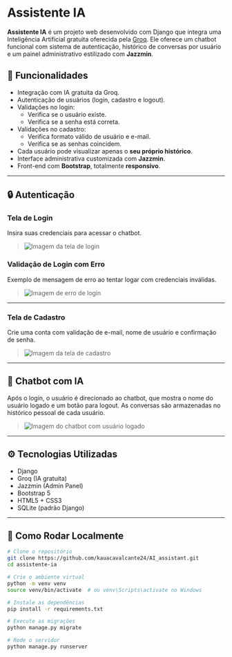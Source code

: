 # Assistente IA

**Assistente IA** é um projeto web desenvolvido com Django que integra uma Inteligência Artificial gratuita oferecida pela [Groq](https://groq.com). Ele oferece um chatbot funcional com sistema de autenticação, histórico de conversas por usuário e um painel administrativo estilizado com **Jazzmin**.

## :rocket: Funcionalidades

- Integração com IA gratuita da Groq.
- Autenticação de usuários (login, cadastro e logout).
- Validações no login:
  - Verifica se o usuário existe.
  - Verifica se a senha está correta.
- Validações no cadastro:
  - Verifica formato válido de usuário e e-mail.
  - Verifica se as senhas coincidem.
- Cada usuário pode visualizar apenas o **seu próprio histórico**.
- Interface administrativa customizada com **Jazzmin**.
- Front-end com **Bootstrap**, totalmente **responsivo**.

---

## :lock: Autenticação

### Tela de Login

Insira suas credenciais para acessar o chatbot.

> ![Imagem da tela de login](img/login.png)

### Validação de Login com Erro

Exemplo de mensagem de erro ao tentar logar com credenciais inválidas.

> ![Imagem de erro de login](img/login_erro.png)

---

### Tela de Cadastro

Crie uma conta com validação de e-mail, nome de usuário e confirmação de senha.

> ![Imagem da tela de cadastro](img/cadastro.png)

---

## :speech_balloon: Chatbot com IA

Após o login, o usuário é direcionado ao chatbot, que mostra o nome do usuário logado e um botão para logout. As conversas são armazenadas no histórico pessoal de cada usuário.

> ![Imagem do chatbot com usuário logado](img/chatbot.png)

---

## :gear: Tecnologias Utilizadas

- Django
- Groq (IA gratuita)
- Jazzmin (Admin Panel)
- Bootstrap 5
- HTML5 + CSS3
- SQLite (padrão Django)

---

## :hammer: Como Rodar Localmente

```bash
# Clone o repositório
git clone https://github.com/kauacavalcante24/AI_assistant.git
cd assistente-ia

# Crie o ambiente virtual
python -m venv venv
source venv/bin/activate  # ou venv\Scripts\activate no Windows

# Instale as dependências
pip install -r requirements.txt

# Execute as migrações
python manage.py migrate

# Rode o servidor
python manage.py runserver
